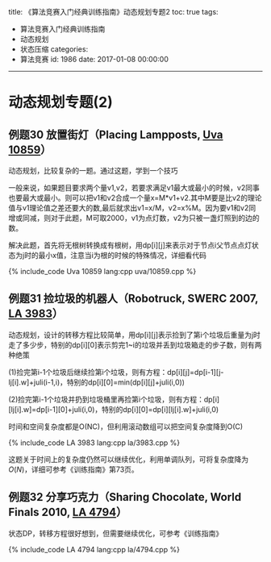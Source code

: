 title: 《算法竞赛入门经典训练指南》动态规划专题2
toc: true
tags:
  - 算法竞赛入门经典训练指南
  - 动态规划
  - 状态压缩
categories:
  - 算法竞赛
id: 1986
date: 2017-01-08 00:00:00
---

# 动态规划专题(2)

## 例题30 放置街灯（Placing Lampposts, [Uva 10859](http://uva.onlinejudge.org/index.php?option=com_onlinejudge&Itemid=8&page=show_problem&problem=1800 "10859 - Placing Lampposts")）

动态规划，比较复杂的一题。通过这题，学到一个技巧

一般来说，如果题目要求两个量v1,v2，若要求满足v1最大或最小的时候，v2同事也要最大或最小。则可以把v1和v2合成一个量x=M*v1+v2.其中M要是比v2的理论值与v1理论值之差还要大的数,最后就求出v1=x/M，v2=x%M。因为要v1和v2同增或同减，则对于此题，M可取2000，v1为点灯数，v2为只被一盏灯照到的边的数。

解决此题，首先将无根树转换成有根树，用dp[i][j]来表示对于节点i父节点点灯状态为j时的最小x值，注意当i为根的时候的特殊情况，详细看代码

{% include_code Uva 10859 lang:cpp uva/10859.cpp %}

<!--more-->

## 例题31 捡垃圾的机器人（Robotruck, SWERC 2007, [LA 3983](https://icpcarchive.ecs.baylor.edu/index.php?option=com_onlinejudge&Itemid=8&page=show_problem&problem=1984 "3983 - Robotruck")）

动态规划，设计的转移方程比较简单，用dp[i][j]表示捡到了第i个垃圾后重量为j时走了多少步，特别的dp[i][0]表示剪完1~i的垃圾并丢到垃圾箱走的步子数，则有两种绝策

(1)捡完第i-1个垃圾后继续捡第i个垃圾，则有方程：dp[i][j]=dp[i-1][j-lj[i].w]+juli(i-1,i)，特别的dp[i][0]=min(dp[i][j]+juli(i,0))

(2)捡完第i-1个垃圾并扔到垃圾桶里再捡第i个垃圾，则有方程：dp[i][lj[i].w]=dp[i-1][0]+juli(i,0)，特别的dp[i][0]=dp[i][lj[i].w]+juli(i,0)

时间和空间复杂度都是O(NC)，但利用滚动数组可以把空间复杂度降到O(C)

{% include_code LA 3983 lang:cpp la/3983.cpp %}

这题关于时间上的复杂度仍然可以继续优化，利用单调队列，可将复杂度降为$O(N)$，详细可参考《训练指南》第73页。

## 例题32 分享巧克力（Sharing Chocolate, World Finals 2010, [LA 4794](https://icpcarchive.ecs.baylor.edu/index.php?option=com_onlinejudge&Itemid=8&page=show_problem&problem=2795 "4794 - Sharing Chocolate")）

状态DP，转移方程很好想到，但需要继续优化，可参考《训练指南》

{% include_code LA 4794 lang:cpp la/4794.cpp %}